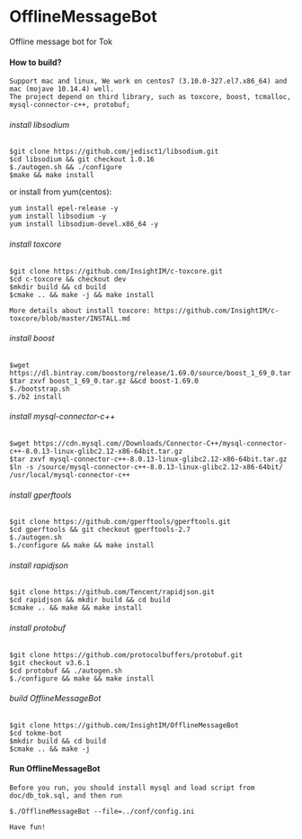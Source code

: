# OfflineMessageBot
Offline message bot for Tok

#### How to build?
    Support mac and linux, We work on centos7 (3.10.0-327.el7.x86_64) and mac (mojave 10.14.4) well.
    The project depend on third library, such as toxcore, boost, tcmalloc, mysql-connector-c++, protobuf;

###### install libsodium
```
$git clone https://github.com/jedisct1/libsodium.git
$cd libsodium && git checkout 1.0.16
$./autogen.sh && ./configure
$make && make install
```

or install from yum(centos):
```
yum install epel-release -y
yum install libsodium -y
yum install libsodium-devel.x86_64 -y
```


###### install toxcore
```
$git clone https://github.com/InsightIM/c-toxcore.git
$cd c-toxcore && checkout dev
$mkdir build && cd build
$cmake .. && make -j && make install
```
    More details about install toxcore: https://github.com/InsightIM/c-toxcore/blob/master/INSTALL.md

###### install boost
```
$wget https://dl.bintray.com/boostorg/release/1.69.0/source/boost_1_69_0.tar.gz
$tar zxvf boost_1_69_0.tar.gz &&cd boost-1.69.0
$./bootstrap.sh
$./b2 install
```

###### install mysql-connector-c++
```
$wget https://cdn.mysql.com//Downloads/Connector-C++/mysql-connector-c++-8.0.13-linux-glibc2.12-x86-64bit.tar.gz
$tar zxvf mysql-connector-c++-8.0.13-linux-glibc2.12-x86-64bit.tar.gz
$ln -s /source/mysql-connector-c++-8.0.13-linux-glibc2.12-x86-64bit/ /usr/local/mysql-connector-c++
```

###### install gperftools
```
$git clone https://github.com/gperftools/gperftools.git
$cd gperftools && git checkout gperftools-2.7
$./autogen.sh
$./configure && make && make install
```

###### install rapidjson
```
$git clone https://github.com/Tencent/rapidjson.git
$cd rapidjson && mkdir build && cd build
$cmake .. && make && make install
```

###### install protobuf
```
$git clone https://github.com/protocolbuffers/protobuf.git
$git checkout v3.6.1
$cd protobuf && ./autogen.sh
$./configure && make && make install
```

###### build OfflineMessageBot
```
$git clone https://github.com/InsightIM/OfflineMessageBot
$cd tokme-bot
$mkdir build && cd build
$cmake .. && make -j
```

#### Run OfflineMessageBot
	Before you run, you should install mysql and load script from doc/db_tok.sql, and then run
```
$./OfflineMessageBot --file=../conf/config.ini
```

    Have fun!
